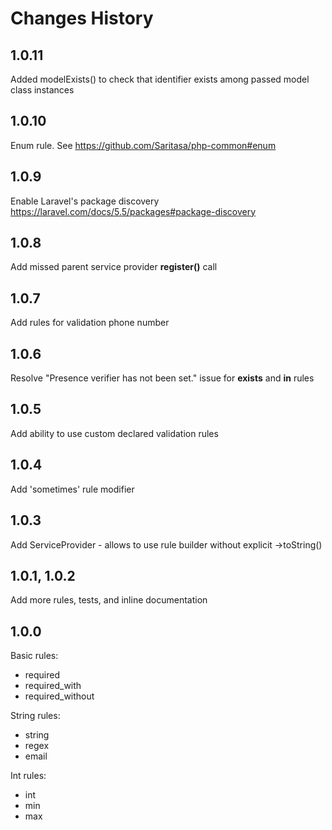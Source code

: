 # Changes History

1.0.11
------
Added modelExists() to check that identifier exists among passed model class instances

1.0.10
------
Enum rule. See https://github.com/Saritasa/php-common#enum

1.0.9
-----
Enable Laravel's package discovery https://laravel.com/docs/5.5/packages#package-discovery

1.0.8
-----
Add missed parent service provider **register()** call

1.0.7
-----
Add rules for validation phone number

1.0.6
-----
Resolve "Presence verifier has not been set." issue for **exists** and **in** rules

1.0.5
-----
Add ability to use custom declared validation rules

1.0.4
-----
Add 'sometimes' rule modifier

1.0.3
-----
Add ServiceProvider - allows to use rule builder without explicit ->toString()

1.0.1, 1.0.2
-----
Add more rules, tests, and inline documentation

1.0.0
-----
Basic rules:
- required
- required_with
- required_without

String rules:
- string
- regex
- email

Int rules:
- int
- min
- max
